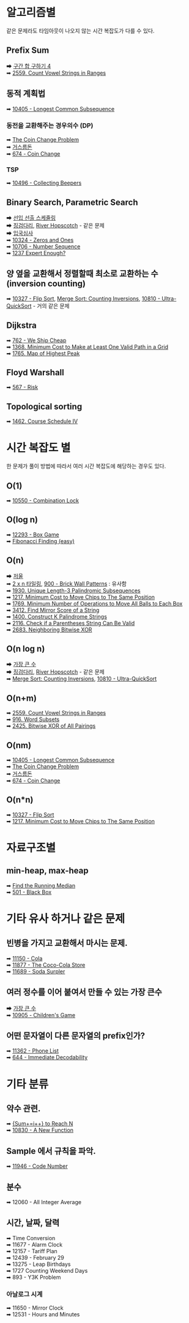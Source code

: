 # 알고리즘별
같은 문제라도 타임아웃이 나오지 않는 시간 복잡도가 다를 수 있다.  
## Prefix Sum
➡ [구간 합 구하기 4](https://www.acmicpc.net/problem/11659)  
➡ [2559. Count Vowel Strings in Ranges](https://leetcode.com/problems/count-vowel-strings-in-ranges)  
## 동적 계획법  
➡ [10405 - Longest Common Subsequence](https://uva.onlinejudge.org/index.php?option=com_onlinejudge&Itemid=8&category=24&page=show_problem&problem=1346)  
### 동전을 교환해주는 경우의수 (DP)
➡ [The Coin Change Problem](https://www.hackerrank.com/challenges/coin-change/problem)  
➡ [거스름돈](https://programmers.co.kr/learn/courses/30/lessons/12907)  
➡ [674 - Coin Change](https://uva.onlinejudge.org/index.php?option=com_onlinejudge&Itemid=8&category=24&page=show_problem&problem=615)  
### TSP
➡ [10496 - Collecting Beepers](http://uva.onlinejudge.org/index.php?option=com_onlinejudge&Itemid=8&category=24&page=show_problem&problem=1437)  
## Binary Search, Parametric Search
➡ [선입 선출 스케줄링](https://programmers.co.kr/learn/courses/30/lessons/12920)  
➡ [징검다리](https://programmers.co.kr/learn/courses/30/lessons/43236), [River Hopscotch](http://poj.org/problem?id=3258) - 같은 문제  
➡ [입국심사](https://programmers.co.kr/learn/courses/30/lessons/43238)  
➡ [10324 - Zeros and Ones](https://uva.onlinejudge.org/index.php?option=com_onlinejudge&Itemid=8&category=24&page=show_problem&problem=1265)  
➡ [10706 - Number Sequence](http://uva.onlinejudge.org/index.php?option=com_onlinejudge&Itemid=8&category=24&page=show_problem&problem=1647)  
➡ [1237 Expert Enough?](http://uva.onlinejudge.org/index.php?option=com_onlinejudge&Itemid=8&category=24&page=show_problem&problem=3678)  
## 양 옆을 교환해서 정렬할때 최소로 교환하는 수 (inversion counting)
➡ [10327 - Flip Sort](https://uva.onlinejudge.org/index.php?option=com_onlinejudge&Itemid=8&category=24&page=show_problem&problem=1268), [Merge Sort: Counting Inversions](https://www.hackerrank.com/challenges/ctci-merge-sort/problem), [10810 - Ultra-QuickSort](https://uva.onlinejudge.org/index.php?option=com_onlinejudge&Itemid=8&category=24&page=show_problem&problem=1751) - 거의 같은 문제  
## Dijkstra
➡ [762 - We Ship Cheap](http://uva.onlinejudge.org/index.php?option=com_onlinejudge&Itemid=8&category=24&page=show_problem&problem=703)  
➡ [1368. Minimum Cost to Make at Least One Valid Path in a Grid](https://leetcode.com/problems/minimum-cost-to-make-at-least-one-valid-path-in-a-grid)  
➡ [1765. Map of Highest Peak](https://leetcode.com/problems/map-of-highest-peak)  
## Floyd Warshall
➡ [567 - Risk](http://uva.onlinejudge.org/index.php?option=com_onlinejudge&Itemid=8&category=24&page=show_problem&problem=508)  
## Topological sorting
➡ [1462. Course Schedule IV](https://leetcode.com/problems/course-schedule-iv)  
# 시간 복잡도 별
한 문제가 풀이 방법에 따라서 여러 시간 복잡도에 해당하는 경우도 있다.  
## O(1)
➡ [10550 - Combination Lock](https://uva.onlinejudge.org/index.php?option=com_onlinejudge&Itemid=8&category=24&page=show_problem&problem=1491)  
## O(log n)
➡ [12293 - Box Game](http://uva.onlinejudge.org/index.php?option=com_onlinejudge&Itemid=8&category=24&page=show_problem&problem=3714)  
➡ [Fibonacci Finding (easy)](https://www.hackerrank.com/challenges/fibonacci-finding-easy)  
## O(n)
➡ [저울](https://programmers.co.kr/learn/courses/30/lessons/42886)  
➡ [2 x n 타일링](https://programmers.co.kr/learn/courses/30/lessons/12900), [900 - Brick Wall Patterns](https://uva.onlinejudge.org/index.php?option=com_onlinejudge&Itemid=8&category=24&page=show_problem&problem=841) : 유사함  
➡ [1930. Unique Length-3 Palindromic Subsequences](https://leetcode.com/problems/unique-length-3-palindromic-subsequences)  
➡ [1217. Minimum Cost to Move Chips to The Same Position](https://leetcode.com/problems/minimum-cost-to-move-chips-to-the-same-position)  
➡ [1769. Minimum Number of Operations to Move All Balls to Each Box](https://leetcode.com/problems/minimum-number-of-operations-to-move-all-balls-to-each-box)  
➡ [3412. Find Mirror Score of a String](https://leetcode.com/problems/find-mirror-score-of-a-string/)  
➡ [1400. Construct K Palindrome Strings](https://leetcode.com/problems/construct-k-palindrome-strings)  
➡ [2116. Check if a Parentheses String Can Be Valid](https://leetcode.com/problems/check-if-a-parentheses-string-can-be-valid)  
➡ [2683. Neighboring Bitwise XOR](https://leetcode.com/problems/neighboring-bitwise-xor)  
## O(n log n)
➡ [가장 큰 수](https://programmers.co.kr/learn/courses/30/lessons/42746)  
➡ [징검다리](https://programmers.co.kr/learn/courses/30/lessons/43236), [River Hopscotch](http://poj.org/problem?id=3258) - 같은 문제  
➡ [Merge Sort: Counting Inversions](https://www.hackerrank.com/challenges/ctci-merge-sort/problem), [10810 - Ultra-QuickSort](https://uva.onlinejudge.org/index.php?option=com_onlinejudge&Itemid=8&category=24&page=show_problem&problem=1751)  
## O(n+m)
➡ [2559. Count Vowel Strings in Ranges](https://leetcode.com/problems/count-vowel-strings-in-ranges)  
➡ [916. Word Subsets](https://leetcode.com/problems/word-subsets)  
➡ [2425. Bitwise XOR of All Pairings](https://leetcode.com/problems/bitwise-xor-of-all-pairings)  
## O(nm)
➡ [10405 - Longest Common Subsequence](https://uva.onlinejudge.org/index.php?option=com_onlinejudge&Itemid=8&category=24&page=show_problem&problem=1346)  
➡ [The Coin Change Problem](https://www.hackerrank.com/challenges/coin-change/problem)  
➡ [거스름돈](https://programmers.co.kr/learn/courses/30/lessons/12907)  
➡ [674 - Coin Change](https://uva.onlinejudge.org/index.php?option=com_onlinejudge&Itemid=8&category=24&page=show_problem&problem=615)  
## O(n*n)
➡ [10327 - Flip Sort](https://uva.onlinejudge.org/index.php?option=com_onlinejudge&Itemid=8&category=24&page=show_problem&problem=1268)  
➡ [1217. Minimum Cost to Move Chips to The Same Position](https://leetcode.com/problems/minimum-cost-to-move-chips-to-the-same-position)  
# 자료구조별
## min-heap, max-heap
➡ [Find the Running Median](https://www.hackerrank.com/challenges/find-the-running-median)  
➡ [501 - Black Box](http://uva.onlinejudge.org/index.php?option=com_onlinejudge&Itemid=8&category=24&page=show_problem&problem=442)  
# 기타 유사 하거나 같은 문제
## 빈병을 가지고 교환해서 마시는 문제.
➡ [11150 - Cola](http://uva.onlinejudge.org/index.php?option=com_onlinejudge&Itemid=8&category=24&page=show_problem&problem=2091)  
➡ [11877 - The Coco-Cola Store](http://uva.onlinejudge.org/index.php?option=com_onlinejudge&Itemid=8&category=24&page=show_problem&problem=2999)  
➡ [11689 - Soda Surpler](http://uva.onlinejudge.org/index.php?option=com_onlinejudge&Itemid=8&category=24&page=show_problem&problem=2736)  
## 여러 정수를 이어 붙여서 만들 수 있는 가장 큰수  
➡ [가장 큰 수](https://programmers.co.kr/learn/courses/30/lessons/42746)  
➡ [10905 - Children's Game](http://uva.onlinejudge.org/index.php?option=com_onlinejudge&Itemid=8&category=24&page=show_problem&problem=1846)  
## 어떤 문자열이 다른 문자열의 prefix인가?
➡ [11362 - Phone List](http://uva.onlinejudge.org/index.php?option=com_onlinejudge&Itemid=8&category=24&page=show_problem&problem=2347)  
➡ [644 - Immediate Decodability](http://uva.onlinejudge.org/index.php?option=com_onlinejudge&Itemid=8&category=24&page=show_problem&problem=585)  
# 기타 분류
## 약수 관련.
➡ [{Sum+=i++} to Reach N](http://uva.onlinejudge.org/index.php?option=com_onlinejudge&Itemid=8&category=24&page=show_problem&problem=1231)  
➡ [10830 - A New Function](http://uva.onlinejudge.org/index.php?option=com_onlinejudge&Itemid=8&category=24&page=show_problem&problem=1771)  
## Sample 에서 규칙을 파악.
➡ [11946 - Code Number](http://uva.onlinejudge.org/index.php?option=com_onlinejudge&Itemid=8&category=24&page=show_problem&problem=3097)  
## 분수
➡ 12060 - All Integer Average  
## 시간, 날짜, 달력
➡ Time Conversion  
➡ 11677 - Alarm Clock  
➡ 12157 - Tariff Plan  
➡ 12439 - February 29  
➡ 13275 - Leap Birthdays  
➡ 1727 Counting Weekend Days  
➡ 893 - Y3K Problem  
### 아날로그 시계
➡ 11650 - Mirror Clock  
➡ 12531 - Hours and Minutes  
